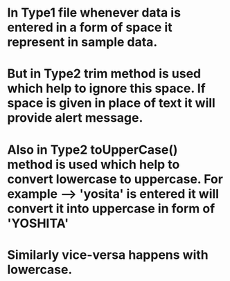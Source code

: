 # In Type1 file whenever data is entered in a form of space it represent in sample data. 
# But in Type2 trim method is used which help to ignore this space. If space is given in place of text it will provide alert message.
# Also in Type2 toUpperCase() method is used which help to convert lowercase to uppercase. For example --> 'yosita' is entered it will convert it into uppercase in form of 'YOSHITA'
# Similarly vice-versa happens with lowercase.
